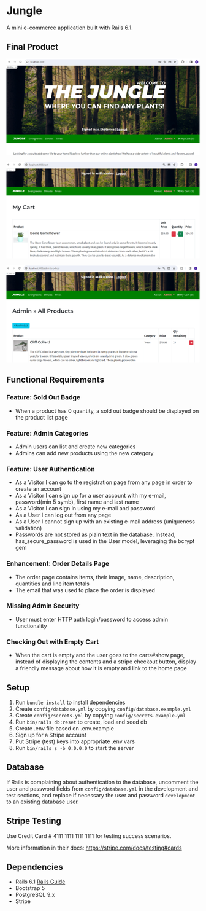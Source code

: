 # Jungle

A mini e-commerce application built with Rails 6.1.

## Final Product

!["Screenshot of Home page"](https://github.com/EkaterinaEg/Jungle/blob/master/docs/Homepage.png)

!["Screenshot of Cart"](https://github.com/EkaterinaEg/Jungle/blob/master/docs/Cart.png)

!["Screenshot of Admin all products"](https://github.com/EkaterinaEg/Jungle/blob/master/docs/Admin_all_products.png)

## Functional Requirements

### Feature: Sold Out Badge

- When a product has 0 quantity, a sold out badge should be displayed on the product list page

### Feature: Admin Categories

- Admin users can list and create new categories
- Admins can add new products using the new category

### Feature: User Authentication

- As a Visitor I can go to the registration page from any page in order to create an account
- As a Visitor I can sign up for a user account with my e-mail, password(min 5 symb), first name and last name
- As a Visitor I can sign in using my e-mail and password
- As a User I can log out from any page
- As a User I cannot sign up with an existing e-mail address (uniqueness validation)
- Passwords are not stored as plain text in the database. Instead, has_secure_password is used in the User model, leveraging the bcrypt gem

### Enhancement: Order Details Page

- The order page contains items, their image, name, description, quantities and line item totals
- The email that was used to place the order is displayed

### Missing Admin Security

- User must enter HTTP auth login/password to access admin functionality

### Checking Out with Empty Cart

- When the cart is empty and the user goes to the carts#show page, instead of displaying the contents and a stripe checkout button, display a friendly message about how it is empty and link to the home page

## Setup

1. Run `bundle install` to install dependencies
2. Create `config/database.yml` by copying `config/database.example.yml`
3. Create `config/secrets.yml` by copying `config/secrets.example.yml`
4. Run `bin/rails db:reset` to create, load and seed db
5. Create .env file based on .env.example
6. Sign up for a Stripe account
7. Put Stripe (test) keys into appropriate .env vars
8. Run `bin/rails s -b 0.0.0.0` to start the server

## Database

If Rails is complaining about authentication to the database, uncomment the user and password fields from `config/database.yml` in the development and test sections, and replace if necessary the user and password `development` to an existing database user.

## Stripe Testing

Use Credit Card # 4111 1111 1111 1111 for testing success scenarios.

More information in their docs: <https://stripe.com/docs/testing#cards>

## Dependencies

- Rails 6.1 [Rails Guide](http://guides.rubyonrails.org/v6.1/)
- Bootstrap 5
- PostgreSQL 9.x
- Stripe
